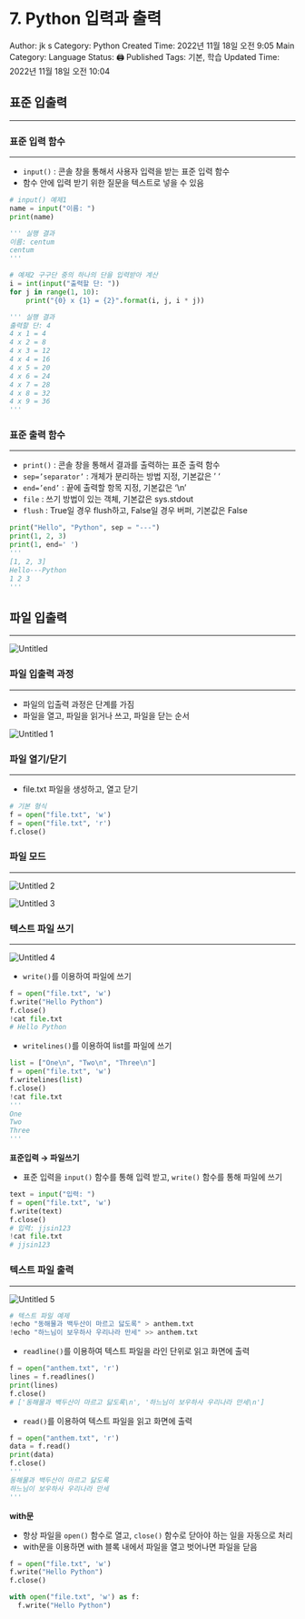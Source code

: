 # 7. Python 입력과 출력

Author: jk s
Category: Python
Created Time: 2022년 11월 18일 오전 9:05
Main Category: Language
Status: 🖨 Published
Tags: 기본, 학습
Updated Time: 2022년 11월 18일 오전 10:04

## 표준 입출력

---

### 표준 입력 함수

---

- `input()` : 콘솔 창을 통해서 사용자 입력을 받는 표준 입력 함수
- 함수 안에 입력 받기 위한 질문을 텍스트로 넣을 수 있음

```python
# input() 예제1
name = input("이름: ")
print(name)

''' 실행 결과
이름: centum
centum
'''

# 예제2 구구단 중의 하나의 단을 입력받아 계산
i = int(input("출력할 단: "))
for j in range(1, 10):
	print("{0} x {1} = {2}".format(i, j, i * j))

''' 실행 결과
출력할 단: 4
4 x 1 = 4
4 x 2 = 8
4 x 3 = 12
4 x 4 = 16
4 x 5 = 20
4 x 6 = 24
4 x 7 = 28
4 x 8 = 32
4 x 9 = 36
'''
```

### 표준 출력 함수

---

- `print()` : 콘솔 창을 통해서 결과를 출력하는 표준 출력 함수
- `sep=’separator’` : 개체가 분리하는 방법 지정, 기본값은 ’ ‘
- `end=’end’` : 끝에 출력할 항목 지정, 기본값은 ‘\n’
- `file` : 쓰기 방법이 있는 객체, 기본값은 sys.stdout
- `flush` : True일 경우 flush하고, False일 경우 버퍼, 기본값은 False

```python
print("Hello", "Python", sep = "---")
print(1, 2, 3)
print(1, end=' ')
'''
[1, 2, 3]
Hello---Python
1 2 3
'''
```

## 파일 입출력

---

![Untitled](https://user-images.githubusercontent.com/114375741/202593769-1b060172-1842-484d-907a-8af0af6259a7.png)

### 파일 입출력 과정

---

- 파일의 입출력 과정은 단계를 가짐
- 파일을 열고, 파일을 읽거나 쓰고, 파일을 닫는 순서

![Untitled 1](https://user-images.githubusercontent.com/114375741/202593774-c64e30e2-b301-42bd-bca2-05d49512f656.png)

### 파일 열기/닫기

---

- file.txt 파일을 생성하고, 열고 닫기

```python
# 기본 형식
f = open("file.txt", 'w')
f = open("file.txt", 'r')
f.close()
```

### 파일 모드

---

![Untitled 2](https://user-images.githubusercontent.com/114375741/202593780-378b0f1d-c4ff-446c-b561-55d6228f0b2a.png)

![Untitled 3](https://user-images.githubusercontent.com/114375741/202593793-17697907-b350-49c6-8427-91e6b2d34df9.png)

### 텍스트 파일 쓰기

---

![Untitled 4](https://user-images.githubusercontent.com/114375741/202593805-dd4f7b82-709f-4764-ac5a-5ae9ecb22668.png)

- `write()`를 이용하여 파일에 쓰기

```python
f = open("file.txt", 'w')
f.write("Hello Python")
f.close()
!cat file.txt
# Hello Python
```

- `writelines()`를 이용하여 list를 파일에 쓰기

```python
list = ["One\n", "Two\n", "Three\n"]
f = open("file.txt", 'w')
f.writelines(list)
f.close()
!cat file.txt
'''
One
Two
Three
'''
```

**표준입력 → 파일쓰기**

- 표준 입력을 `input()` 함수를 통해 입력 받고, `write()` 함수를 통해 파일에 쓰기

```python
text = input("입력: ")
f = open("file.txt", 'w')
f.write(text)
f.close()
# 입력: jjsin123
!cat file.txt
# jjsin123
```

### 텍스트 파일 출력

---

![Untitled 5](https://user-images.githubusercontent.com/114375741/202593811-eb041552-b333-4a2b-b473-3e27fb9ef859.png)

```python
# 텍스트 파일 예제
!echo "동해물과 백두산이 마르고 닳도록" > anthem.txt
!echo "하느님이 보우하사 우리나라 만세" >> anthem.txt
```

- `readline()`를 이용하여 텍스트 파일을 라인 단위로 읽고 화면에 출력

```python
f = open("anthem.txt", 'r')
lines = f.readlines()
print(lines)
f.close()
# ['동해물과 백두산이 마르고 닳도록\n', '하느님이 보우하사 우리나라 만세\n']
```

- `read()`를 이용하여 텍스트 파일을 읽고 화면에 출력

```python
f = open("anthem.txt", 'r')
data = f.read()
print(data)
f.close()
'''
동해물과 백두산이 마르고 닳도록
하느님이 보우하사 우리나라 만세
'''
```

**with문**

- 항상 파일을 `open()` 함수로 열고, `close()` 함수로 닫아야 하는 일을 자동으로 처리
- with문을 이용하면 with 블록 내에서 파일을 열고 벗어나면 파일을 닫음

```python
f = open("file.txt", 'w')
f.write("Hello Python")
f.close()
```

```python
with open("file.txt", 'w') as f:
  f.write("Hello Python")
```
